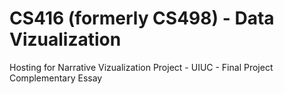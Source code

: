 # CS416 (formerly CS498) - Data Vizualization
Hosting for Narrative Vizualization Project - UIUC - Final Project Complementary Essay


